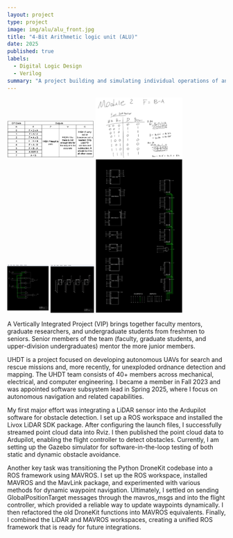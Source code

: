 ```yaml
---
layout: project
type: project
image: img/alu/alu_front.jpg
title: "4-Bit Arithmetic logic unit (ALU)"
date: 2025
published: true
labels:
  - Digital Logic Design
  - Verilog
summary: "A project building and simulating individual operations of an ALU for ECE 260."
---
```


<div class="text-center p-4">
  <img width="200px" src="../img/alu/alu_req.png" class="img-thumbnail" >
  <img width="200px" src="../img/alu/alu_submath.png" class="img-thumbnail" >
  <img width="200px" src="../img/alu/alu_sub.png" class="img-thumbnail" >
  <img width="200px" src="../img/alu/alu_final.png" class="img-thumbnail" >
</div>

A Vertically Integrated Project (VIP) brings together faculty mentors, graduate researchers, and undergraduate students from freshmen to seniors. Senior members of the team (faculty, graduate students, and upper-division undergraduates) mentor the more junior members.

UHDT is a project focused on developing autonomous UAVs for search and rescue missions and, more recently, for unexploded ordnance detection and mapping. The UHDT team consists of 40+ members across mechanical, electrical, and computer engineering. I became a member in Fall 2023 and was appointed software subsystem lead in Spring 2025, where I focus on autonomous navigation and related capabilities.

My first major effort was integrating a LiDAR sensor into the Ardupilot software for obstacle detection. I set up a ROS workspace and installed the Livox LiDAR SDK package. After configuring the launch files, I successfully streamed point cloud data into Rviz. I then published the point cloud data to Ardupilot, enabling the flight controller to detect obstacles. Currently, I am setting up the Gazebo simulator for software-in-the-loop testing of both static and dynamic obstacle avoidance.

Another key task was transitioning the Python DroneKit codebase into a ROS framework using MAVROS. I set up the ROS workspace, installed MAVROS and the MavLink package, and experimented with various methods for dynamic waypoint navigation. Ultimately, I settled on sending GlobalPositionTarget messages through the mavros_msgs and into the flight controller, which provided a reliable way to update waypoints dynamically. I then refactored the old DroneKit functions into MAVROS equivalents. Finally, I combined the LiDAR and MAVROS workspaces, creating a unified ROS framework that is ready for future integrations.

